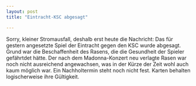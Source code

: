 ```yaml
---
layout: post
title: "Eintracht-KSC abgesagt"

---
```


Sorry, kleiner Stromausfall, deshalb erst heute die Nachricht: Das für gestern angesetzte Spiel der Eintracht gegen den KSC wurde abgesagt. Grund war die Beschaffenheit des Rasens, die die Gesundheit der Spieler gefährtdet hätte. Der nach dem Madonna-Konzert neu verlagte Rasen war noch nicht ausreichend angewachsen, was in der Kürze der Zeit wohl auch kaum möglich war. Ein Nachholtermin steht noch nicht fest. Karten behalten logischerweise ihre Gültigkeit.



